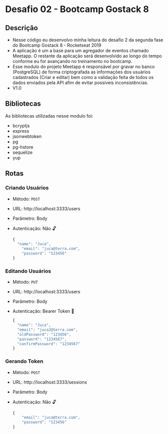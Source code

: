 # Desafio 02 - Bootcamp Gostack 8

## Descrição

- Nesse código eu desenvolvo minha leitura do desafio 2 da segunda fase do Bootcamp Gostack 8 - Rocketseat 2019
- A aplicação é um a base para um agregador de eventos chamado Meetapp. O restante da aplicação será desenvolvido ao longo do tempo conforme eu for avançando no treinamento no bootcamp.
- Esse modulo do projeto Meetapp é responsável por gravar no banco (PostgreSQL) de forma criptografada as informações dos usuários cadastrados (Criar e editar) bem como a validação feita de todos os dados enviados pela API afim de evitar possíveis inconsistências.
- V1.0

## Bibliotecas
As bibliotecas utilizadas nesse modulo foi:
- bcryptjs
- express
- jsonwebtoken
- pg
- pg-hstore
- sequelize
- yup

## Rotas

### Criando Usuários

- Método: `POST`
- URL: http://localhost:3333/users
- Parâmetro: Body
- Autenticação: Não :unlock:

  ```js
  {
    "name": "Juca",
	  "email": "juca@terra.com",
	  "password": "123456"
  }
  ```

### Editando Usuários

- Método: `PUT`
- URL: http://localhost:3333/users
- Parâmetro: Body
- Autenticação: Bearer Token :closed_lock_with_key:

  ```js
  {
    "name": "Juca",
    "email": "juca2@terra.com",
    "oldPassword": "123456",
    "password": "1234567",
    "confirmPassword": "1234567"
  }
  ```

### Gerando Token

- Método: `POST`
- URL: http://localhost:3333/sessions
- Parâmetro: Body
- Autenticação: Não :unlock:

  ```js
  {
	  "email": "juca@terra.com",
	  "password": "123456"
  }
  ```

